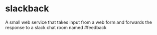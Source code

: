 # slackback

A small web service that takes input from a web form and forwards the response to a slack chat room named #feedback